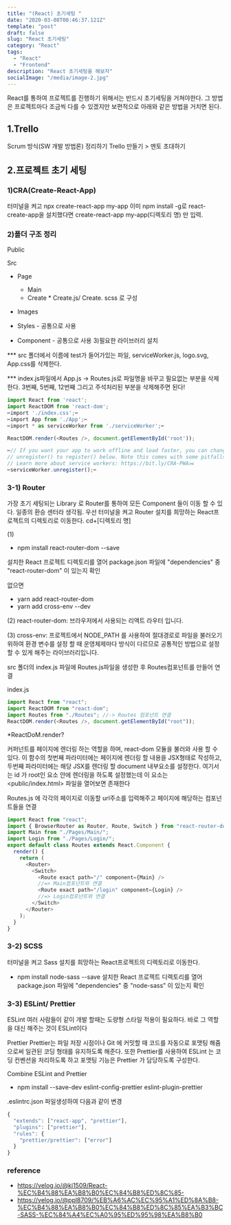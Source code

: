 ```yaml
---
title: "(React) 초기세팅 "
date: "2020-03-08T08:46:37.121Z"
template: "post"
draft: false
slug: "React 초기세팅"
category: "React"
tags:
  - "React"
  - "Frontend"
description: "React 초기세팅을 해보자"
socialImage: "/media/image-2.jpg"
---
```


React를 통하여 프로젝트를 진행하기 위해서는 반드시 초기세팅을 거쳐야한다.
그 방법은 프로젝트마다 조금씩 다를 수 있겠지만 보편적으로 아래와 같은 방법을 거치면 된다.

## 1.Trello

Scrum 방식(SW 개발 방법론) 정리하기
Trello 만들기 > 멘토 초대하기

## 2.프로젝트 초기 세팅

### 1)CRA(Create-React-App)

터미널을 켜고
npx create-react-app my-app 이미 npm install -g로 react-create-app을 설치했다면 create-react-app my-app(디렉토리 명) 만 입력.

### 2)폴더 구조 정리

Public

Src

- Page

  - Main
  - Create \* Create.js/ Create. scss 로 구성

- Images
- Styles - 공통으로 사용
- Component - 공통으로 사용 3)필요한 라이브러리 설치

\*\*\* src 폴더에서 이름에 test가 들어가있는 파일, serviceWorker.js, logo.svg, App.css를 삭제한다.

\*\*\* index.js파일에서 App.js -> Routes.js로 파일명을 바꾸고 필요없는 부분을 삭제한다. 3번째, 5번째, 12번째 그리고 주석처리된 부분을 삭제해주면 된다!

```js
import React from 'react';
import ReactDOM from 'react-dom';
✂️import './index.css';✂️
✂️import App from './App';✂️
✂️import * as serviceWorker from './serviceWorker';✂️

ReactDOM.render(<Routes />, document.getElementById('root'));

✂️// If you want your app to work offline and load faster, you can change
// unregister() to register() below. Note this comes with some pitfalls.
// Learn more about service workers: https://bit.ly/CRA-PWA✂️
✂️serviceWorker.unregister();✂️

```

### 3-1) Router

가장 초기 세팅되는 Library 로 Router를 통하여 모든 Component 들이 이동 할 수 있다. 일종의 환승 센터라 생각됨. 우선 터미널을 켜고 Router 설치를 희망하는 React프로젝트의 디렉토리로 이동한다.
cd+[디렉토리 명]

(1)

- npm install react-router-dom --save

설치한 React 프로젝트 디렉토리를 열어 package.json 파일에 "dependencies" 중 "react-router-dom" 이 있는지 확인

없으면

- yarn add react-router-dom
- yarn add cross-env --dev

(2) react-router-dom: 브라우저에서 사용되는 리액트 라우터 입니다.

(3) cross-env: 프로젝트에서 NODE_PATH 를 사용하여 절대경로로 파일을 불러오기 위하여 환경 변수를 설정 할 때 운영체제마다 방식이 다르므로 공통적인 방법으로 설정 할 수 있게 해주는 라이브러리입니다.

src 폴더의 index.js 파일에 Routes.js파일을 생성한 후 Routes컴포넌트를 만들어 연결

index.js

```js
import React from "react";
import ReactDOM from "react-dom";
import Routes from "./Routes"; //-> Routes 컴포넌트 연결
ReactDOM.render(<Routes />, document.getElementById("root"));
```

\*ReactDoM.render?

커퍼넌트를 페이지에 렌더링 하는 역할을 하며, react-dom 모듈을 불러와 사용 할 수 있다. 이 함수의 첫번째 파라미터에는 페이지에 렌더링 할 내용을 JSX형태로 작성하고, 두번째 파라미터에는 해당 JSX를 렌더링 할 document 내부요소를 설정한다.
여기서는 id 가 root인 요소 안에 렌더링을 하도록 설정했는데 이 요소는 <public/index.html> 파일을 열어보면 존재한다

Routes.js 에 각각의 페이지로 이동할 url주소를 입력해주고 페이지에 해당하는 컴포넌트들을 연결

```js
import React from "react";
import { BrowserRouter as Router, Route, Switch } from "react-router-dom";
import Main from "./Pages/Main/";
import Login from "./Pages/Login/";
export default class Routes extends React.Component {
  render() {
    return (
      <Router>
        <Switch>
          <Route exact path="/" component={Main} />
          //=> Main컴포넌트와 연결
          <Route exact path="/login" component={Login} />
          //=> Login컴포넌트와 연결
        </Switch>
      </Router>
    );
  }
}
```

### 3-2) SCSS

터미널을 켜고 Sass 설치를 희망하는 React프로젝트의 디렉토리로 이동한다.

- npm install node-sass --save
  설치한 React 프로젝트 디렉토리를 열어 package.json 파일에 "dependencies" 중 "node-sass" 이 있는지 확인

### 3-3) ESLint/ Prettier

ESLint
여러 사람들이 같이 개발 할때는 도량형 스타일 적용이 필요하다. 바로 그 역할을 대신 해주는 것이 ESLint이다

Prettier
Prettier는 파일 저장 시점이나 Git 에 커밋할 때 코드를 자동으로 포맷팅 해줌으로써 일관된 코딩 형태를 유지하도록 해준다.
또한 Prettier를 사용하여 ESLint 는 코딩 컨벤션을 처리하도록 하고 포맷팅 기능은 Prettier 가 담당하도록 구성한다.

Combine ESLint and Prettier

- npm install --save-dev eslint-config-prettier eslint-plugin-prettier

.eslintrc.json 파일생성하여 다음과 같이 변경

```js
{
  "extends": ["react-app", "prettier"],
  "plugins": ["prettier"],
  "rules": {
    "prettier/prettier": ["error"]
  }
}
```

### reference

- https://velog.io/@kj1509/React-%EC%B4%88%EA%B8%B0%EC%84%B8%ED%8C%85-
- https://velog.io/@ppl8709/%EB%A6%AC%EC%95%A1%ED%8A%B8-%EC%B4%88%EA%B8%B0%EC%84%B8%ED%8C%85%EA%B3%BC-SASS-%EC%84%A4%EC%A0%95%ED%95%98%EA%B8%B0
